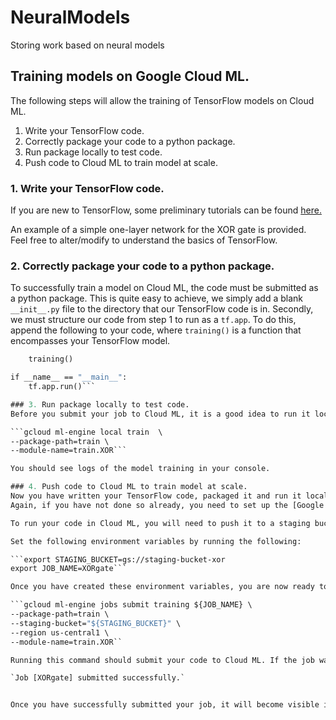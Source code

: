 # NeuralModels
Storing work based on neural models


## Training models on Google Cloud ML.
The following steps will allow the training of TensorFlow models on Cloud ML. 
1. Write your TensorFlow code. 
2. Correctly package your code to a python package. 
3. Run package locally to test code.
4. Push code to Cloud ML to train model at scale.

### 1. Write your TensorFlow code. 
If you are new to TensorFlow, some preliminary tutorials can be found [here.](https://www.tensorflow.org/get_started/get_started) 

An example of a simple one-layer network for the XOR gate is provided. Feel free to alter/modify to understand the basics of TensorFlow. 

### 2. Correctly package your code to a python package.
To successfully train a model on Cloud ML, the code must be submitted as a python package. This is quite easy to achieve, we simply add a blank `__init__.py` file to the directory that our TensorFlow code is in. Secondly, we must structure our code from step 1 to run as a `tf.app`. To do this, append the following to your code, where `training()` is a function that encompasses your TensorFlow model. 


```def main(_):
    training()

if __name__ == "__main__": 
    tf.app.run()```

### 3. Run package locally to test code.
Before you submit your job to Cloud ML, it is a good idea to run it locally. First, you need to set up the [Google Cloud SDK](https://cloud.google.com/ml-engine/docs/quickstarts/command-line) in your console which can be found [here.](https://cloud.google.com/ml-engine/docs/quickstarts/command-line) Once you have successfully set the Google Cloud SDK, you are ready to test your code locally. To test the code locally, `cd` into the root of the repository. If you `ls` the directory should contain the folder `train`. Run the following to train the model:

```gcloud ml-engine local train  \
--package-path=train \
--module-name=train.XOR```

You should see logs of the model training in your console.

### 4. Push code to Cloud ML to train model at scale.
Now you have written your TensorFlow code, packaged it and run it locally it is time to run it at scale on Cloud ML. 
Again, if you have not done so already, you need to set up the [Google Cloud SDK](https://cloud.google.com/ml-engine/docs/quickstarts/command-line) in your console which can be found [here.](https://cloud.google.com/ml-engine/docs/quickstarts/command-line)

To run your code in Cloud ML, you will need to push it to a staging bucket. This will store your code, acting as a reference for the Cloud ML service. To do this, go to your Google Cloud Console, navigate to `Storage`. Inside `Storage` click the `CREATE BUCKET`. Name the bucket `staging-bucket-xor` and accept the default settings. 

Set the following environment variables by running the following:

```export STAGING_BUCKET=gs://staging-bucket-xor
export JOB_NAME=XORgate```

Once you have created these environment variables, you are now ready to push your python package to Cloud ML. From the root directory, run the following command:

```gcloud ml-engine jobs submit training ${JOB_NAME} \
--package-path=train \
--staging-bucket="${STAGING_BUCKET}" \
--region us-central1 \
--module-name=train.XOR``

Running this command should submit your code to Cloud ML. If the job was successfully submitted, you should get the following response:

`Job [XORgate] submitted successfully.`


Once you have successfully submitted your job, it will become visible in the [Google Cloud ML console.](https://console.cloud.google.com/mlengine) It should be called `XORgate`. NOTE: Cloud ML can take a while to get provision resources and complete the training. 
